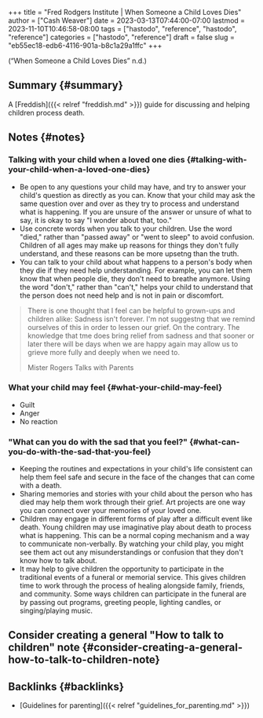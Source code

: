 +++
title = "Fred Rodgers Institute | When Someone a Child Loves Dies"
author = ["Cash Weaver"]
date = 2023-03-13T07:44:00-07:00
lastmod = 2023-11-10T10:46:58-08:00
tags = ["hastodo", "reference", "hastodo", "reference"]
categories = ["hastodo", "reference"]
draft = false
slug = "eb55ec18-edb6-4116-901a-b8c1a29a1ffc"
+++

(“When Someone a Child Loves Dies” n.d.)


## Summary {#summary}

A [Freddish]({{< relref "freddish.md" >}}) guide for discussing and helping children process death.


## Notes {#notes}


### Talking with your child when a loved one dies {#talking-with-your-child-when-a-loved-one-dies}

-   Be open to any questions your child may have, and try to answer your child's question as directly as you can. Know that your child may ask the same question over and over as they try to process and understand what is happening. If you are unsure of the answer or unsure of what to say, it is okay to say "I wonder about that, too."
-   Use concrete words when you talk to your children. Use the word "died," rather than "passed away" or "went to sleep" to avoid confusion. Children of all ages may make up reasons for things they don't fully understand, and these reasons can be more upsetng than the truth.
-   You can talk to your child about what happens to a person's body when they die if they need help understanding. For example, you can let them know that when people die, they don't need to breathe anymore. Using the word "don't," rather than "can't," helps your child to understand that the person does not need help and is not in pain or discomfort.

> There is one thought that I feel can be helpful to grown-ups and children alike: Sadness isn't forever. I'm not suggestng that we remind ourselves of this in order to lessen our grief. On the contrary. The knowledge that tme does bring relief from sadness and that sooner or later there will be days when we are happy again may allow us to grieve more fully and deeply when we need to.
>
> Mister Rogers Talks with Parents


### What your child may feel {#what-your-child-may-feel}

-   Guilt
-   Anger
-   No reaction


### "What can you do with the sad that you feel?" {#what-can-you-do-with-the-sad-that-you-feel}

-   Keeping the routines and expectations in your child's life consistent can help them feel safe and secure in the face of the changes that can come with a death.
-   Sharing memories and stories with your child about the person who has died may help them work through their grief. Art projects are one way you can connect over your memories of your loved one.
-   Children may engage in different forms of play after a difficult event like death. Young children may use imaginative play about death to process what is happening. This can be a normal coping mechanism and a way to communicate non-verbally. By watching your child play, you might see them act out any misunderstandings or confusion that they don't know how to talk about.
-   It may help to give children the opportunity to participate in the traditional events of a funeral or memorial service. This gives children time to work through the process of healing alongside family, friends, and community. Some ways children can participate in the funeral are by passing out programs, greeting people, lighting candles, or singing/playing music.


## Consider creating a general "How to talk to children" note {#consider-creating-a-general-how-to-talk-to-children-note}


## Backlinks {#backlinks}

-   [Guidelines for parenting]({{< relref "guidelines_for_parenting.md" >}})
